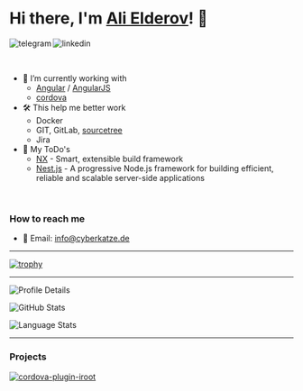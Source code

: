# Hi there, I'm [Ali Elderov](https://cyberkatze.de)! 👋

<p>
    <a href="https://t.me/ngSamurai">
        <img align="left" alt="telegram" src="https://img.shields.io/badge/telegram-blue?logo=telegram&style=for-the-badge" />
    </a>
&nbsp;&nbsp;
    <a href="https://www.linkedin.com/in/alielderov/">
        <img align="left" alt="linkedin" src="https://img.shields.io/badge/LinkedIn-0A66C2?logo=LinkedIn&style=for-the-badge" />
    </a>
<p/>

<br/>

- 🌱 I’m currently working with
    - [Angular][angular] / [AngularJS][angularJS]
    - [cordova][cordova]
- 🛠 This help me better work
    - Docker
    - GIT, GitLab, [sourcetree][sourcetree]
    - Jira
- 📆 My ToDo's
    - [NX][nx] - Smart, extensible build framework
    - [Nest.js][nestJS] - A progressive Node.js framework for building efficient, reliable and scalable server-side applications

<br/>

### How to reach me
    
- 📨 Email: [info@cyberkatze.de](mailto:info@cyberkatze.de)

----

[![trophy](https://github-profile-trophy.vercel.app/?username=WuglyakBolgoink&column=4&margin-w=15&margin-h=15&theme=matrix)](https://github-profile-trophy.vercel.app/?username=WuglyakBolgoink&column=4&margin-w=15&margin-h=15&theme=matrix)

----

![Profile Details](https://github-profile-summary-cards.vercel.app/api/cards/profile-details?username=WuglyakBolgoink&theme=dracula)

![GitHub Stats](https://github-readme-stats.vercel.app/api?username=WuglyakBolgoink&show_icons=true&theme=synthwave)

![Language Stats](https://github-readme-stats.vercel.app/api/top-langs/?username=WuglyakBolgoink&layout=compact&theme=synthwave)

----

### Projects

[![cordova-plugin-iroot](https://github-readme-stats.vercel.app/api/pin/?username=WuglyakBolgoink&repo=cordova-plugin-iroot&theme=synthwave)](https://github.com/WuglyakBolgoink/cordova-plugin-iroot)


[cordova]: https://cordova.apache.org  "cordova"
[angularJS]: https://angularjs.org/ "angularJS"
[angular]: https://angular.io/ "angular"

[sourcetree]: https://www.sourcetreeapp.com/ "A free Git client for Windows and Mac"

[nx]: https://nx.dev/ "Smart, extensible build framework"
[nestJS]: https://nestjs.com/ "A progressive Node.js framework for building efficient, reliable and scalable server-side applications."
